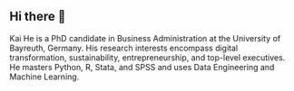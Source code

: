 ## Hi there 👋

Kai He is a PhD candidate in Business Administration at the University of Bayreuth, Germany. His research interests encompass digital transformation, sustainability, entrepreneurship, and top-level executives. He masters Python, R, Stata, and SPSS and uses Data Engineering and Machine Learning.

<!--
**codedbykai/codedbykai** is a ✨ _special_ ✨ repository because its `README.md` (this file) appears on your GitHub profile.

Here are some ideas to get you started:

- 🔭 I’m currently working on ...
- 🌱 I’m currently learning ...
- 👯 I’m looking to collaborate on ...
- 🤔 I’m looking for help with ...
- 💬 Ask me about ...
- 📫 How to reach me: ...
- 😄 Pronouns: ...
- ⚡ Fun fact: ...
-->
